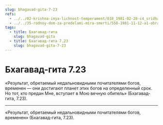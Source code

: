 ```yaml
---
slug: bhagavad-gita-7-23
refs:
  - ../../02-krishna-imya-lichnost-temperament/018_1981-02-28-c4_sridharmj_krishna-cel_vseh_jertvoprinosheniy.md
  - ../../35-rodnoy-dom-za-predelami-mira-smerti/558-1981-11-12-a1-obratno-k-bogu.md
tags:
  - title: Бхагавад-гита
    slug: bhagavad-gita
  - title: Бхагавад-гита 7.23
    slug: bhagavad-gita-7-23
---
```


# Бхагавад-гита 7.23

«Результат, обретаемый недальновидными почитателями богов, временен — они достигают планет этих богов на определенный срок. Но тот, кто предан Мне, вступает в Мою вечную обитель» (Бхагавад-гита, 7.23).

---

«Результат, обретаемый недальновидными почитателями богов, временен» (Бхагавад-гита, 7.23).
